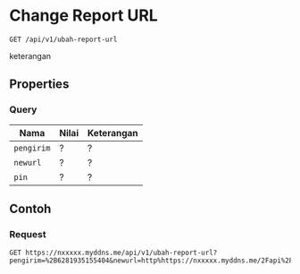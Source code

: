 # Change Report URL
```http
GET /api/v1/ubah-report-url
```
keterangan
## Properties
### Query
Nama  | Nilai | Keterangan
--- | --- | ---
<code>pengirim</code> | ? | ?
<code>newurl</code> | ? | ?
<code>pin</code> | ? | ?

## Contoh

### Request
```http
GET https://nxxxxx.myddns.me/api/v1/ubah-report-url?pengirim=%2B6281935155404&newurl=http%https://nxxxxx.myddns.me/2Fapi%2Fv1%2Freport&pin=1234
```
